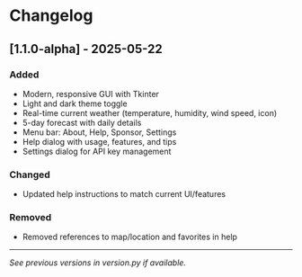 # Changelog

## [1.1.0-alpha] - 2025-05-22
### Added
- Modern, responsive GUI with Tkinter
- Light and dark theme toggle
- Real-time current weather (temperature, humidity, wind speed, icon)
- 5-day forecast with daily details
- Menu bar: About, Help, Sponsor, Settings
- Help dialog with usage, features, and tips
- Settings dialog for API key management

### Changed
- Updated help instructions to match current UI/features

### Removed
- Removed references to map/location and favorites in help

---
*See previous versions in version.py if available.*
